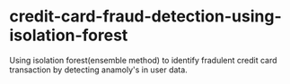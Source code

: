 # credit-card-fraud-detection-using-isolation-forest

Using isolation forest(ensemble method) to identify fradulent credit card transaction by detecting anamoly's in user data.
